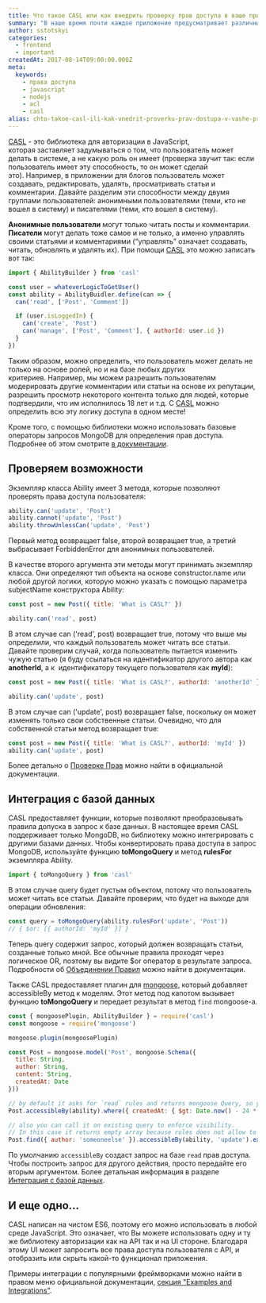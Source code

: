 ```yaml
---
title: Что такое CASL или как внедрить проверку прав доступа в ваше приложение?
summary: "В наше время почти каждое приложение предусматривает различный функционал для разных групп пользователей (например таких как admin, member, subscriber и т.д. ). Эти группы обычно называются \"ролями\".\r\n\r\nПо своему опыту, могу сказать, что у большинства приложений логика построеа вокруг ролей (например, если у пользователя есть эта роль, тогда он может это сделать)  и в итоге имеем массивную систему с множеством сложных проверок, которую трудно поддерживать. Эту проблему можно решить при помощи CASL."
author: sstotskyi
categories:
  - frontend
  - important
createdAt: 2017-08-14T09:00:00.000Z
meta:
  keywords:
    - права доступа
    - javascript
    - nodejs
    - acl
    - casl
alias: chto-takoe-casl-ili-kak-vnedrit-proverku-prav-dostupa-v-vashe-prilozhenie
---
```


[CASL](https://stalniy.github.io/casl/ "CASL") - это библиотека для авторизации в JavaScript, которая заставляет задумываться о том, что пользователь может делать в системе, а не какую роль он имеет (проверка звучит так: если пользователь имеет эту способность, то он может сделай это). Например, в приложении для блогов пользователь может создавать, редактировать, удалять, просматривать статьи и комментарии. Давайте разделим эти способности между двумя группами пользователей: анонимными пользователями (теми, кто не вошел в систему) и писателями (теми, кто вошел в систему).

**Анонимные пользователи** могут только читать посты и комментарии. **Писатели** могут делать тоже самое и не только, а именно управлять своими статьями и комментариями (“управлять” означает создавать, читать, обновлять и удалять их). При помощи [CASL](https://github.com/stalniy/casl) это можно записать вот так:

```javascript
import { AbilityBuilder } from 'casl'

const user = whateverLogicToGetUser()
const ability = AbilityBuidler.define(can => {
  can('read', ['Post', 'Comment'])

  if (user.isLoggedIn) {
    can('create', 'Post')
    can('manage', ['Post', 'Comment'], { authorId: user.id })
  }
})
```

Таким образом, можно определить, что пользователь может делать не только на основе ролей, но и на базе любых других критериев. Например, мы можем разрешить пользователям модерировать другие комментарии или статьи на основе их репутации, разрешить просмотр некоторого контента только для людей, которые подтвердили, что им исполнилось 18 лет и т.д. С [CASL](https://stalniy.github.io/casl/) можно определить всю эту логику доступа в одном месте!

Кроме того, с помощью библиотеки можно использовать базовые операторы запросов MongoDB для определения прав доступа. Подробнее об этом смотрите [в документации](https://stalniy.github.io/casl/abilities/2017/07/20/define-abilities.html).

## Проверяем возможности

Экземпляр класса Ability имеет 3 метода, которые позволяют проверять права доступа пользователя:

```javascript
ability.can('update', 'Post')
ability.cannot('update', 'Post')
ability.throwUnlessCan('update', 'Post')
```

Первый метод возвращает false, второй возвращает true, а третий выбрасывает ForbiddenError для анонимных пользователей.

В качестве второго аргумента эти методы могут принимать экземпляр класса. Они определяют тип объекта на основе constructor.name или любой другой логики, которую можно указать с помощью параметра subjectName конструктора Ability:

```javascript
const post = new Post({ title: 'What is CASL?' })

ability.can('read', post)
```

В этом случае can ('read', post) возвращает true, потому что выше мы определили, что каждый пользователь может читать все статьи. Давайте проверим случай, когда пользователь пытается изменить чужую статью (я буду ссылаться на идентификатор другого автора как **anotherId**, а к  идентификатору текущего пользователя как **myId**):

```javascript
const post = new Post({ title: 'What is CASL?', authorId: 'anotherId' })

ability.can('update', post)
```

В этом случае can ('update', post) возвращает false, поскольку он может изменять только свои собственные статьи. Очевидно, что для собственной статьи метод возвращает true:

```javascript
const post = new Post({ title: 'What is CASL?', authorId: 'myId' })
ability.can('update', post)
```

Более детально о [Проверке Прав](https://stalniy.github.io/casl/abilities/2017/07/21/check-abilities.html) можно найти в официальной документации.

## Интеграция с базой данных

CASL предоставляет функции, которые позволяют преобразовывать правила допуска в запрос к базе данных. В настоящее время CASL поддерживает только MongoDB, но библиотеку можно интегрировать с другими базами данных. Чтобы конвертировать права доступа в запрос MongoDB, используйте функцию **toMongoQuery** и метод **rulesFor** экземпляра Ability.

```javascript
import { toMongoQuery } from 'casl'
```

В этом случае query будет пустым объектом, потому что пользователь может читать все статьи. Давайте проверим, что будет на выходе для операции обновления:

```javascript
const query = toMongoQuery(ability.rulesFor('update', 'Post'))
// { $or: [{ authorId: 'myId' }] }
```

Теперь query содержит запрос, который должен возвращать статьи, созданные только мной. Все обычные правила проходят через логическое OR, поэтому вы видите $or оператор в результате запроса. Подробности об [Объединении Правил](https://stalniy.github.io/casl/abilities/2017/07/20/define-abilities.html#combining-abilities) можно найти в документации.

Также CASL предоставляет плагин для [mongoose](http://mongoosejs.com/), который добавляет accessibleBy метод к моделям. Этот метод под капотом вызывает функцию **toMongoQuery** и передает результат в метод `find` mongoose-a.

```javascript
const { mongoosePlugin, AbilityBuilder } = require('casl')
const mongoose = require('mongoose')

mongoose.plugin(mongoosePlugin)

const Post = mongoose.model('Post', mongoose.Schema({
  title: String,
  author: String,
  content: String,
  createdAt: Date
}))

// by default it asks for `read` rules and returns mongoose Query, so you can chain it
Post.accessibleBy(ability).where({ createdAt: { $gt: Date.now() - 24 * 3600 } })

// also you can call it on existing query to enforce visibility.
// In this case it returns empty array because rules does not allow to read Posts of `someoneelse` author
Post.find({ author: 'someoneelse' }).accessibleBy(ability, 'update').exec()
```

По умолчанию `accessibleBy` создаст запрос на базе `read` прав доступа. Чтобы построить запрос для другого действия, просто передайте его вторым аргументом. Более детальная информация в разделе [Интеграция с базой данных](https://stalniy.github.io/casl/abilities/database/integration/2017/07/22/database-integration.html).

## И еще одно...

CASL написан на чистом ES6, поэтому его можно использовать в любой среде JavaScript. Это означает, что Вы можете использовать одну и ту же библиотеку авторизации как на API так и на UI стороне. Благодаря этому UI может запросить все права доступа пользователя с API, и отобразить или скрыть какой-то функционал приложения.

Примеры интеграции с популярными фреймворками можно найти в правом меню официальной документации, [секция "Examples and Integrations"](https://stalniy.github.io/casl/).